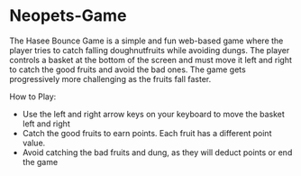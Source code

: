 # Neopets-Game
The Hasee Bounce Game is a simple and fun web-based game where the player tries to catch falling doughnutfruits while avoiding dungs. 
The player controls a basket at the bottom of the screen and must move it left and right to catch the good fruits and avoid the bad ones. 
The game gets progressively more challenging as the fruits fall faster.

How to Play:
- Use the left and right arrow keys on your keyboard to move the basket left and right
- Catch the good fruits to earn points. Each fruit has a different point value.
- Avoid catching the bad fruits and dung, as they will deduct points or end the game
